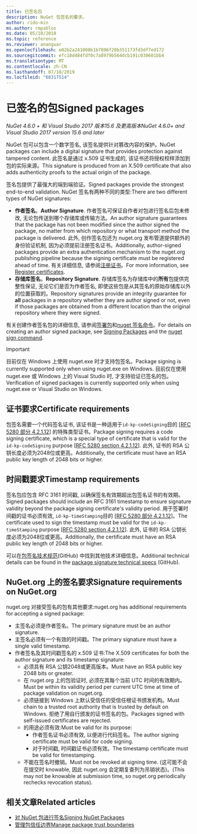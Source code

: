 ```yaml
---
title: 已签名包
description: NuGet 包签名的要求。
author: rido-min
ms.author: rmpablos
ms.date: 05/18/2018
ms.topic: reference
ms.reviewer: ananguar
ms.openlocfilehash: e02b2a241008b1b7096f20b351173fd3df7ed172
ms.sourcegitcommit: efc18d484fdf0c7a8979b564dcb191c030601bb4
ms.translationtype: MT
ms.contentlocale: zh-CN
ms.lasthandoff: 07/18/2019
ms.locfileid: "68317514"
---
```

# <a name="signed-packages"></a><span data-ttu-id="5758e-103">已签名的包</span><span class="sxs-lookup"><span data-stu-id="5758e-103">Signed packages</span></span>

<span data-ttu-id="5758e-104">*NuGet 4.6.0 + 和 Visual Studio 2017 版本15.6 及更高版本*</span><span class="sxs-lookup"><span data-stu-id="5758e-104">*NuGet 4.6.0+ and Visual Studio 2017 version 15.6 and later*</span></span>

<span data-ttu-id="5758e-105">NuGet 包可以包含一个数字签名, 该签名提供针对篡改内容的保护。</span><span class="sxs-lookup"><span data-stu-id="5758e-105">NuGet packages can include a digital signature that provides protection against tampered content.</span></span> <span data-ttu-id="5758e-106">此签名是通过 x.509 证书生成的, 该证书还将授权校样添加到包的实际来源。</span><span class="sxs-lookup"><span data-stu-id="5758e-106">This signature is produced from an X.509 certificate that also adds authenticity proofs to the actual origin of the package.</span></span>

<span data-ttu-id="5758e-107">签名包提供了最强大的端到端验证。</span><span class="sxs-lookup"><span data-stu-id="5758e-107">Signed packages provide the strongest end-to-end validation.</span></span> <span data-ttu-id="5758e-108">NuGet 签名有两种不同的类型:</span><span class="sxs-lookup"><span data-stu-id="5758e-108">There are two different types of NuGet signatures:</span></span>
- <span data-ttu-id="5758e-109">**作者签名**。</span><span class="sxs-lookup"><span data-stu-id="5758e-109">**Author Signature**.</span></span> <span data-ttu-id="5758e-110">作者签名可保证自作者对包进行签名后包未修改, 无论包传送到哪个存储库或传输方法。</span><span class="sxs-lookup"><span data-stu-id="5758e-110">An author signature guarantees that the package has not been modified since the author signed the package, no matter from which repository or what transport method the package is delivered.</span></span> <span data-ttu-id="5758e-111">此外, 创作签名包还为 nuget.org 发布管道提供额外的身份验证机制, 因为必须提前注册签名证书。</span><span class="sxs-lookup"><span data-stu-id="5758e-111">Additionally, author-signed packages provide an extra authentication mechanism to the nuget.org publishing pipeline because the signing certificate must be registered ahead of time.</span></span> <span data-ttu-id="5758e-112">有关详细信息, 请参阅[注册证书](#signature-requirements-on-nugetorg)。</span><span class="sxs-lookup"><span data-stu-id="5758e-112">For more information, see [Register certificates](#signature-requirements-on-nugetorg).</span></span>
- <span data-ttu-id="5758e-113">**存储库签名**。</span><span class="sxs-lookup"><span data-stu-id="5758e-113">**Repository Signature**.</span></span> <span data-ttu-id="5758e-114">存储库签名为存储库中的**所有**包提供完整性保证, 无论它们是否为作者签名, 即使这些包是从其签名的原始存储库以外的位置获取的。</span><span class="sxs-lookup"><span data-stu-id="5758e-114">Repository signatures provide an integrity guarantee for **all** packages in a repository whether they are author signed or not, even if those packages are obtained from a different location than the original repository where they were signed.</span></span>   

<span data-ttu-id="5758e-115">有关创建作者签名包的详细信息, 请参阅[签署包](../create-packages/Sign-a-package.md)和[nuget 签名命令](../reference/cli-reference/cli-ref-sign.md)。</span><span class="sxs-lookup"><span data-stu-id="5758e-115">For details on creating an author signed package, see [Signing Packages](../create-packages/Sign-a-package.md) and the [nuget sign command](../reference/cli-reference/cli-ref-sign.md).</span></span>

> [!Important]
> <span data-ttu-id="5758e-116">目前仅在 Windows 上使用 nuget.exe 时才支持包签名。</span><span class="sxs-lookup"><span data-stu-id="5758e-116">Package signing is currently supported only when using nuget.exe on Windows.</span></span> <span data-ttu-id="5758e-117">目前仅在使用 nuget.exe 或 Windows 上的 Visual Studio 时, 才支持验证已签名的包。</span><span class="sxs-lookup"><span data-stu-id="5758e-117">Verification of signed packages is currently supported only when using nuget.exe or Visual Studio on Windows.</span></span>

## <a name="certificate-requirements"></a><span data-ttu-id="5758e-118">证书要求</span><span class="sxs-lookup"><span data-stu-id="5758e-118">Certificate requirements</span></span>

<span data-ttu-id="5758e-119">包签名需要一个代码签名证书, 该证书是一种适用于`id-kp-codeSigning`目的 [[RFC 5280 部分 4.2.1.12](https://tools.ietf.org/html/rfc5280#section-4.2.1.12)] 的特殊类型证书。</span><span class="sxs-lookup"><span data-stu-id="5758e-119">Package signing requires a code signing certificate, which is a special type of certificate that is valid for the `id-kp-codeSigning` purpose [[RFC 5280 section 4.2.1.12](https://tools.ietf.org/html/rfc5280#section-4.2.1.12)].</span></span> <span data-ttu-id="5758e-120">此外, 证书的 RSA 公钥长度必须为2048位或更高。</span><span class="sxs-lookup"><span data-stu-id="5758e-120">Additionally, the certificate must have an RSA public key length of 2048 bits or higher.</span></span>

## <a name="timestamp-requirements"></a><span data-ttu-id="5758e-121">时间戳要求</span><span class="sxs-lookup"><span data-stu-id="5758e-121">Timestamp requirements</span></span>

<span data-ttu-id="5758e-122">签名包应包含 RFC 3161 时间戳, 以确保签名有效期超出包签名证书的有效期。</span><span class="sxs-lookup"><span data-stu-id="5758e-122">Signed packages should include an RFC 3161 timestamp to ensure signature validity beyond the package signing certificate's validity period.</span></span> <span data-ttu-id="5758e-123">用于签署时间戳的证书必须有效, `id-kp-timeStamping`目的 [[RFC 5280 部分 4.2.1.12](https://tools.ietf.org/html/rfc5280#section-4.2.1.12)]。</span><span class="sxs-lookup"><span data-stu-id="5758e-123">The certificate used to sign the timestamp must be valid for the `id-kp-timeStamping` purpose [[RFC 5280 section 4.2.1.12](https://tools.ietf.org/html/rfc5280#section-4.2.1.12)].</span></span> <span data-ttu-id="5758e-124">此外, 证书的 RSA 公钥长度必须为2048位或更高。</span><span class="sxs-lookup"><span data-stu-id="5758e-124">Additionally, the certificate must have an RSA public key length of 2048 bits or higher.</span></span>

<span data-ttu-id="5758e-125">可以在[包签名技术规范](https://github.com/NuGet/Home/wiki/Package-Signatures-Technical-Details)(GitHub) 中找到其他技术详细信息。</span><span class="sxs-lookup"><span data-stu-id="5758e-125">Additional technical details can be found in the [package signature technical specs](https://github.com/NuGet/Home/wiki/Package-Signatures-Technical-Details) (GitHub).</span></span>

## <a name="signature-requirements-on-nugetorg"></a><span data-ttu-id="5758e-126">NuGet.org 上的签名要求</span><span class="sxs-lookup"><span data-stu-id="5758e-126">Signature requirements on NuGet.org</span></span>

<span data-ttu-id="5758e-127">nuget.org 对接受签名的包有其他要求:</span><span class="sxs-lookup"><span data-stu-id="5758e-127">nuget.org has additional requirements for accepting a signed package:</span></span>

- <span data-ttu-id="5758e-128">主签名必须是作者签名。</span><span class="sxs-lookup"><span data-stu-id="5758e-128">The primary signature must be an author signature.</span></span>
- <span data-ttu-id="5758e-129">主签名必须有一个有效的时间戳。</span><span class="sxs-lookup"><span data-stu-id="5758e-129">The primary signature must have a single valid timestamp.</span></span>
- <span data-ttu-id="5758e-130">作者签名及其时间戳签名的 x.509 证书:</span><span class="sxs-lookup"><span data-stu-id="5758e-130">The X.509 certificates for both the author signature and its timestamp signature:</span></span>
  - <span data-ttu-id="5758e-131">必须具有 RSA 公钥2048或更高版本。</span><span class="sxs-lookup"><span data-stu-id="5758e-131">Must have an RSA public key 2048 bits or greater.</span></span>
  - <span data-ttu-id="5758e-132">在 nuget.org 上的包验证时, 必须在其每个当前 UTC 时间的有效期内。</span><span class="sxs-lookup"><span data-stu-id="5758e-132">Must be within its validity period per current UTC time at time of package validation on nuget.org.</span></span>
  - <span data-ttu-id="5758e-133">必须链接到 Windows 上默认受信任的受信任根证书颁发机构。</span><span class="sxs-lookup"><span data-stu-id="5758e-133">Must chain to a trusted root authority that is trusted by default on Windows.</span></span> <span data-ttu-id="5758e-134">拒绝了用自行颁发的证书签名的包。</span><span class="sxs-lookup"><span data-stu-id="5758e-134">Packages signed with self-issued certificates are rejected.</span></span>
  - <span data-ttu-id="5758e-135">的用途必须有效:</span><span class="sxs-lookup"><span data-stu-id="5758e-135">Must be valid for its purpose:</span></span> 
    - <span data-ttu-id="5758e-136">作者签名证书必须有效, 以便进行代码签名。</span><span class="sxs-lookup"><span data-stu-id="5758e-136">The author signing certificate must be valid for code signing.</span></span>
    - <span data-ttu-id="5758e-137">对于时间戳, 时间戳证书必须有效。</span><span class="sxs-lookup"><span data-stu-id="5758e-137">The timestamp certificate must be valid for timestamping.</span></span>
  - <span data-ttu-id="5758e-138">不能在签名时撤销。</span><span class="sxs-lookup"><span data-stu-id="5758e-138">Must not be revoked at signing time.</span></span> <span data-ttu-id="5758e-139">(这可能不会在提交时 knowable, 因此 nuget.org 会定期复查列为吊销状态)。</span><span class="sxs-lookup"><span data-stu-id="5758e-139">(This may not be knowable at submission time, so nuget.org periodically rechecks revocation status).</span></span>
  
  
## <a name="related-articles"></a><span data-ttu-id="5758e-140">相关文章</span><span class="sxs-lookup"><span data-stu-id="5758e-140">Related articles</span></span>

- [<span data-ttu-id="5758e-141">对 NuGet 包进行签名</span><span class="sxs-lookup"><span data-stu-id="5758e-141">Signing NuGet Packages</span></span>](../create-packages/Sign-a-Package.md)
- [<span data-ttu-id="5758e-142">管理包信任边界</span><span class="sxs-lookup"><span data-stu-id="5758e-142">Manage package trust boundaries</span></span>](../consume-packages/installing-signed-packages.md)
